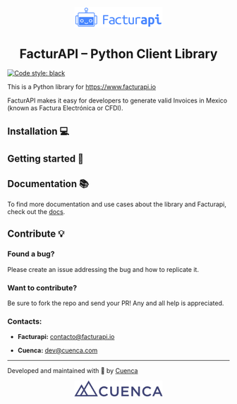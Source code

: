 <p align="center">
    <a href="https://facturapi.io">
        <img alt="Facturapi Logo" src="./images/facturapi-logo.svg" width="200" />
    </a>
</p>
<h1 align="center">
    FacturAPI – Python Client Library
</h1>

[![Code style: black](https://img.shields.io/badge/code%20style-black-000000.svg)](https://github.com/psf/black)

This is a Python library for https://www.facturapi.io

FacturAPI makes it easy for developers to generate valid Invoices in Mexico (known as Factura Electrónica or CFDI).

## Installation 💻

## Getting started 🚀

## Documentation 📚
To find more documentation and use cases about the library and Facturapi, check out the [docs](http://docs.facturapi.io).
## Contribute 💡 
### Found a bug?
Please create an issue addressing the bug and how to replicate it.
### Want to contribute?
Be sure to fork the repo and send your PR! Any and all help is appreciated.
### Contacts:
- **Facturapi:** contacto@facturapi.io

- **Cuenca:** dev@cuenca.com

---
Developed and maintained with 💙 by [Cuenca](https://cuenca.com/)
<p align="center">
    <a href="https://cuenca.com/">
        <img alt="Cuenca Logo" src="./images/cuenca-full-logo.svg" width="200" />
    </a>
</p>
